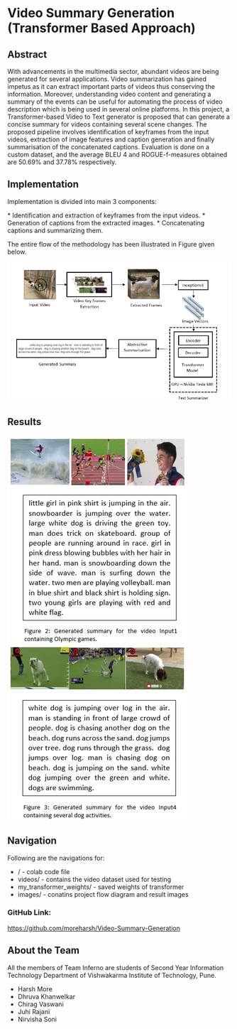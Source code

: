 # Video Summary Generation (Transformer Based Approach)

<h2> Abstract </h2>
<p>  With advancements in the multimedia sector, abundant videos are being generated for several applications. Video summarization has gained impetus as it can extract important parts of videos thus conserving the information. Moreover, understanding video content and generating a summary of the events can be useful for automating the process of video description which is being used in several online platforms. In this project, a Transformer-based Video to Text generator is proposed that can generate a concise summary for videos containing several scene changes. The proposed pipeline involves identification of keyframes from the input videos, extraction of image features and caption generation and finally summarisation of the concatenated captions. Evaluation is done on a custom dataset, and the average BLEU 4 and ROGUE-f-measures obtained are 50.69% and 37.78% respectively. </p>

<h2> Implementation </h2>
<p> Implementation is divided into main 3 components: </p>
* Identification and extraction of keyframes from the input videos.
* Generation of captions from the extracted images. 
* Concatenating captions and summarizing them.  

<p> The entire flow of the methodology has been illustrated in Figure given below. </p>
<img src="images/image1.png" alt="Project Flow Diagram"/>

<h2> Results </h2>
<img src="images/image2.png" alt="Generated summary for the video Input1 containing Olympic games."/>
<img src="images/image3.png" alt="Generated summary for the video Input4 containing several dog activities."/>

<br />

<h2>Navigation</h2>
Following are the navigations for:

* / - colab code file
* videos/ - contains the video dataset used for testing
* my_transformer_weights/ - saved weights of transformer
* images/ - conatins project flow diagram and result images


<h3>GitHub Link: </h3> <a href="https://github.com/moreharsh/Video-Summary-Generation"> https://github.com/moreharsh/Video-Summary-Generation </a>

<h2>About the Team</h2>
All the members of Team Inferno are students of Second Year Information Technology Department of Vishwakarma Institute of Technology, Pune.


* Harsh More
* Dhruva Khanwelkar
* Chirag Vaswani
* Juhi Rajani
* Nirvisha Soni

<br />

